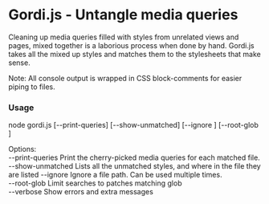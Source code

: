 # Gordi.js - Untangle media queries
 Cleaning up media queries filled with styles from unrelated views and pages, mixed together is a laborious process when done by hand.
 Gordi.js takes all the mixed up styles and matches them to the stylesheets that make sense.

 Note: All console output is wrapped in CSS block-comments for easier piping to files. 

 ### Usage

node gordi.js <LESS file> [--print-queries] [--show-unmatched] [--ignore <path>] [--root-glob <glob>]  

Options:  
--print-queries    Print the cherry-picked media queries for each matched file. 
--show-unmatched   Lists all the unmatched styles, and where in the file they are listed 
--ignore <path>    Ignore a file path.  Can be used multiple times.  
--root-glob <glob> Limit searches to patches matching glob  
--verbose          Show errors and extra messages


